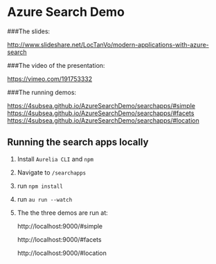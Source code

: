 # Azure Search Demo

###The slides:

http://www.slideshare.net/LocTanVo/modern-applications-with-azure-search

###The video of the presentation:

https://vimeo.com/191753332

###The running demos: 

https://4subsea.github.io/AzureSearchDemo/searchapps/#simple
https://4subsea.github.io/AzureSearchDemo/searchapps/#facets
https://4subsea.github.io/AzureSearchDemo/searchapps/#location

## Running the search apps locally

1. Install `Aurelia CLI` and `npm`
2. Navigate to `/searchapps`
3. run `npm install`
4. run `au run --watch`
5. The the three demos are run at:

    http://localhost:9000/#simple
    
    http://localhost:9000/#facets
    
    http://localhost:9000/#location
